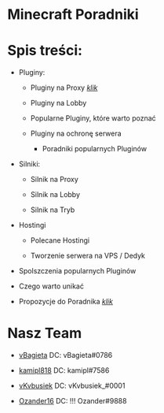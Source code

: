 

# Minecraft Poradniki
# Spis treści:

 - Pluginy:

   - Pluginy na Proxy [*klik*](https://github.com/vBagieta/Minecraft/Pluginy/Pluginy_na_proxy.md) 

   - Pluginy na Lobby

   - Popularne Pluginy, które warto poznać 

   - Pluginy na ochronę serwera

       - Poradniki popularnych Pluginów 

- Silniki:

   - Silnik na Proxy

   - Silnik na Lobby

   - Silnik na Tryb

- Hostingi

   - Polecane Hostingi

   - Tworzenie serwera na VPS / Dedyk

- Spolszczenia popularnych Pluginów

- Czego warto unikać

- Propozycje do Poradnika [*klik*](https://github.com/vBagieta/Minecraft/issues)

# Nasz Team

- [vBagieta](https://github.com/vBagieta/) DC: vBagieta#0786

- [kamipl818](https://github.com/kamipl818/) DC: kamipl#7586

- [vKvbusiek](https://github.com/Kvbusiek/) DC: vKvbusiek_#0001

- [Ozander16](https://github.com/Ozander16/) DC: !!! Ozander#9888

